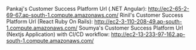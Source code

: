 Pankaj's Customer Success Platform Url (.NET Angular): http://ec2-65-2-69-67.ap-south-1.compute.amazonaws.com/
Rinil's Customer Success Platform Url (React Ruby On Rails): http://ec2-3-110-208-49.ap-south-1.compute.amazonaws.com/ 
Soumya's Customer Success Platform Url (Nextjs Application) with CI/CD workflow: http://ec2-13-233-97-162.ap-south-1.compute.amazonaws.com/
